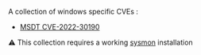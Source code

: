 A collection of windows specific CVEs :

 - [MSDT CVE-2022-30190](https://nvd.nist.gov/vuln/detail/CVE-2022-30190)


:warning: This collection requires a working [sysmon](https://docs.microsoft.com/en-us/sysinternals/downloads/sysmon) installation

